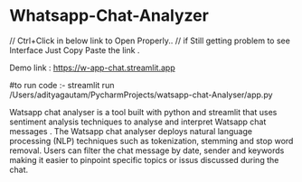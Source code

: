 # Whatsapp-Chat-Analyzer

// Ctrl+Click in below link to Open Properly.. 
// if Still getting problem to see Interface Just Copy Paste the link .

Demo link : https://w-app-chat.streamlit.app

#to run code :-  streamlit run /Users/adityagautam/PycharmProjects/watsapp-chat-Analyser/app.py  

Watsapp chat analyser is a tool built with python and streamlit that uses sentiment analysis techniques to analyse and interpret Watsapp chat messages . The Watsapp chat analyser deploys natural language processing (NLP) techniques such as tokenization, stemming and stop word removal. Users can filter the chat message by date, sender and keywords making it easier to pinpoint specific topics or issus discussed during the chat.


